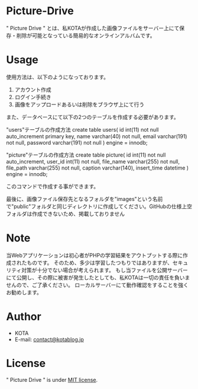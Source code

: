 # Picture-Drive
 
" Picture Drive " とは、私KOTAが作成した画像ファイルをサーバー上にて保存・削除が可能となっている簡易的なオンラインアルバムです。
 
# Usage
 
使用方法は、以下のようになっております。
1. アカウント作成
2. ログイン手続き
3. 画像をアップロードあるいは削除をブラウザ上にて行う

また、データベースにて以下の2つのテーブルを作成する必要があります。

"users"テーブルの作成方法
create table users(
  id int(11) not null auto_increment primary key,
  name varchar(40) not null,
  email varchar(191) not null,
  password varchar(191) not null
 ) engine = innodb;
 
 "picture"テーブルの作成方法
 create table picture(
  id int(11) not null auto_increment,
  user_id int(11) not null,
  file_name varchar(255) not null,
  file_path varchar(255) not null,
  caption varchar(140),
  insert_time datetime
 ) engine = innodb;
 
 このコマンドで作成する事ができます。
 
 最後に、画像ファイル保存先となるフォルダを"images"という名前で"public"フォルダと同じディレクトリに作成してください。GitHubの仕様上空フォルダは作成できないため、掲載しておりません
 
# Note
 
当Webアプリケーションは初心者がPHPの学習結果をアウトプットする際に作成されたものです。
そのため、多少は学習したつもりではありますが、セキュリティ対策が十分でない場合が考えられます。
もし当ファイルを公開サーバーにて公開し、その際に被害が発生したとしても、私KOTAは一切の責任を負いませんので、ご了承ください。
ローカルサーバーにて動作確認をすることを強くお勧めします。
 
# Author
 
* KOTA
* E-mail: contact@kotablog.jp
 
# License
 
" Picture Drive " is under [MIT license](https://en.wikipedia.org/wiki/MIT_License).
